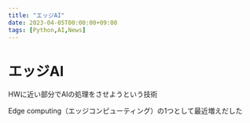 ```yaml
---
title: "エッジAI"
date: 2023-04-05T00:00:00+09:00
tags: [Python,AI,News]
---
```

# エッジAI

HWに近い部分でAIの処理をさせようという技術

Edge computing（エッジコンピューティング）の1つとして最近増えだした